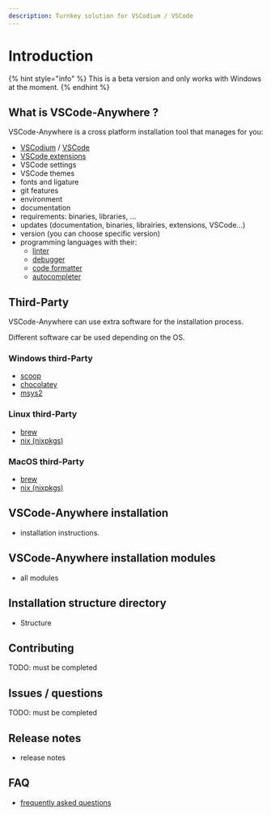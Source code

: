 ```yaml
---
description: Turnkey solution for VSCodium / VSCode
---
```


# Introduction

{% hint style="info" %}
This is a beta version and only works with Windows at the moment.
{% endhint %}

## What is VSCode-Anywhere ?

VSCode-Anywhere is a cross platform installation tool that manages for you:

* [VSCodium](https://vscodium.com) / [VSCode](https://code.visualstudio.com/)
* [VSCode extensions](https://marketplace.visualstudio.com/VSCode)
* VSCode settings
* VSCode themes
* fonts and ligature
* git features
* environment
* documentation
* requirements: binaries, libraries, …
* updates \(documentation, binaries, librairies, extensions, VSCode…\)
* version \(you can choose specific version\)
* programming languages with their:
  * [linter](https://en.wikipedia.org/wiki/Lint_%28software%29)
  * [debugger](https://en.wikipedia.org/wiki/Debugger)
  * [code formatter](https://en.wikipedia.org/wiki/Programming_style)
  * [autocompleter](https://en.wikipedia.org/wiki/Autocomplete)

## Third-Party

VSCode-Anywhere can use extra software for the installation process.

Different software car be used depending on the OS.

### Windows third-Party

* [scoop](https://scoop.sh/)
* [chocolatey](https://chocolatey.org/)
* [msys2](http://www.msys2.org/)

### Linux third-Party

* [brew](https://brew.sh/)
* [nix \(nixpkgs\)](https://nixos.org/nixpkgs/manual/)

### MacOS third-Party

* [brew](https://brew.sh/)
* [nix \(nixpkgs\)](https://nixos.org/nixpkgs/manual/)

## VSCode-Anywhere installation

* installation instructions.

## VSCode-Anywhere installation modules

* all modules

## Installation structure directory

* Structure

## Contributing

TODO: must be completed

## Issues / questions

TODO: must be completed

## Release notes

* release notes

## FAQ

* [frequently asked questions](faq.md)

